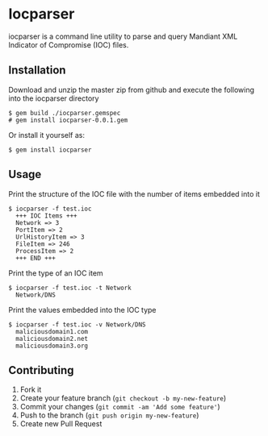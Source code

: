 # Iocparser

iocparser is a command line utility to parse and query Mandiant XML Indicator of Compromise (IOC) files. 

## Installation

Download and unzip the master zip from github and execute the following into the iocparser directory

    $ gem build ./iocparser.gemspec
    # gem install iocparser-0.0.1.gem

Or install it yourself as:

    $ gem install iocparser

## Usage

Print the structure of the IOC file with the number of items embedded into it

    $ iocparser -f test.ioc
      +++ IOC Items +++
      Network => 3 
      PortItem => 2 
      UrlHistoryItem => 3 
      FileItem => 246 
      ProcessItem => 2 
      +++ END +++

Print the type of an IOC item

    $ iocparser -f test.ioc -t Network
      Network/DNS

Print the values embedded into the IOC type

    $ iocparser -f test.ioc -v Network/DNS
      maliciousdomain1.com
      maliciousdomain2.net
      maliciousdomain3.org

## Contributing

1. Fork it
2. Create your feature branch (`git checkout -b my-new-feature`)
3. Commit your changes (`git commit -am 'Add some feature'`)
4. Push to the branch (`git push origin my-new-feature`)
5. Create new Pull Request
